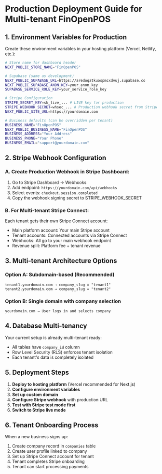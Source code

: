 # Production Deployment Guide for Multi-tenant FinOpenPOS

## 1. Environment Variables for Production

Create these environment variables in your hosting platform (Vercel, Netlify, etc.):

```bash
# Store name for dashboard header
NEXT_PUBLIC_STORE_NAME="FinOpenPOS"

# Supabase (same as development)
NEXT_PUBLIC_SUPABASE_URL=https://aredoqatkuospmcxdvuj.supabase.co
NEXT_PUBLIC_SUPABASE_ANON_KEY=your_anon_key
SUPABASE_SERVICE_ROLE_KEY=your_service_role_key

# Stripe Configuration
STRIPE_SECRET_KEY=sk_live_... # LIVE key for production
STRIPE_WEBHOOK_SECRET=whsec_... # Production webhook secret from Stripe Dashboard
NEXT_PUBLIC_SITE_URL=https://yourdomain.com

# Business defaults (can be overridden per tenant)
BUSINESS_NAME="FinOpenPOS"
NEXT_PUBLIC_BUSINESS_NAME="FinOpenPOS"
BUSINESS_ADDRESS="Your Address"
BUSINESS_PHONE="Your Phone"
BUSINESS_EMAIL="support@yourdomain.com"
```

## 2. Stripe Webhook Configuration

### A. Create Production Webhook in Stripe Dashboard:
1. Go to Stripe Dashboard → Webhooks
2. Add endpoint: `https://yourdomain.com/api/webhooks`
3. Select events: `checkout.session.completed`
4. Copy the webhook signing secret to STRIPE_WEBHOOK_SECRET

### B. For Multi-tenant Stripe Connect:
Each tenant gets their own Stripe Connect account:
- Main platform account: Your main Stripe account
- Tenant accounts: Connected accounts via Stripe Connect
- Webhooks: All go to your main webhook endpoint
- Revenue split: Platform fee + tenant revenue

## 3. Multi-tenant Architecture Options

### Option A: Subdomain-based (Recommended)
```
tenant1.yourdomain.com → company_slug = "tenant1"
tenant2.yourdomain.com → company_slug = "tenant2"
```

### Option B: Single domain with company selection
```
yourdomain.com → User logs in and selects company
```

## 4. Database Multi-tenancy

Your current setup is already multi-tenant ready:
- All tables have `company_id` column
- Row Level Security (RLS) enforces tenant isolation
- Each tenant's data is completely isolated

## 5. Deployment Steps

1. **Deploy to hosting platform** (Vercel recommended for Next.js)
2. **Configure environment variables**
3. **Set up custom domain**
4. **Configure Stripe webhook** with production URL
5. **Test with Stripe test mode first**
6. **Switch to Stripe live mode**

## 6. Tenant Onboarding Process

When a new business signs up:
1. Create company record in `companies` table
2. Create user profile linked to company
3. Set up Stripe Connect account for tenant
4. Tenant completes Stripe onboarding
5. Tenant can start processing payments
```
